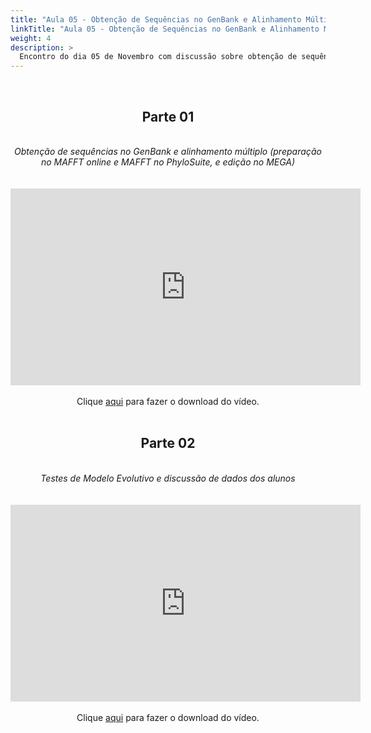 ```yaml
---
title: "Aula 05 - Obtenção de Sequências no GenBank e Alinhamento Múltiplo"
linkTitle: "Aula 05 - Obtenção de Sequências no GenBank e Alinhamento Múltiplo"
weight: 4
description: >
  Encontro do dia 05 de Novembro com discussão sobre obtenção de sequências no GenBank e alinhamento múltiplo (preparação no MAFFT online e MAFFT no PhyloSuite, e edição no MEGA), testes de Modelo Evolutivo e discussão de dados dos alunos e solução de problemas
---
```


<br>
<div align="center">
<h2>Parte 01</h2>
<br>
<i>Obtenção de sequências no GenBank e alinhamento múltiplo (preparação no MAFFT online e MAFFT no PhyloSuite, e edição no MEGA)</i>
<br><br><br>
<iframe width="560" height="315" src="https://www.youtube.com/embed/dCd0AiN3AqI" frameborder="0" allow="accelerometer; autoplay; clipboard-write; encrypted-media; gyroscope; picture-in-picture" allowfullscreen></iframe>
<br><br>
Clique <a href="https://photos.app.goo.gl/HQ9gCQzhAcvLk3iZ7">aqui</a> para fazer o download do vídeo.
<br><br>

<h2>Parte 02</h2>
<br>
<i>Testes de Modelo Evolutivo e discussão de dados dos alunos</i>
<br><br><br>
<iframe width="560" height="315" src="https://www.youtube.com/embed/EZjZWFShccc" frameborder="0" allow="accelerometer; autoplay; clipboard-write; encrypted-media; gyroscope; picture-in-picture" allowfullscreen></iframe> 
<br><br>
Clique <a href="https://photos.app.goo.gl/3oxc9zMq3QUeGVxv6">aqui</a> para fazer o download do vídeo.
<br><br>
</div>